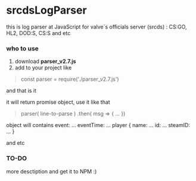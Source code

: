 # srcdsLogParser

this is log parser at JavaScript for valve`s officials server (srcds) : CS:GO, HL2, DOD:S, CS:S and etc

### who to use

1. download **parser_v2.7.js**
2. add to your project like
  
  > const parser = require('./parser_v2.7.js')
  
and that is it

it will return promise object, use it like that

>    parser( line-to-parse )
>        .then( msg => { ... })
  
 object will contains 
 event: ...
 eventTime: ...
 player {
  name: ...
  id: ...
  steamID: ...
 }
 
 and etc
 
 ### TO-DO
 more desctiption and get it to NPM :)
